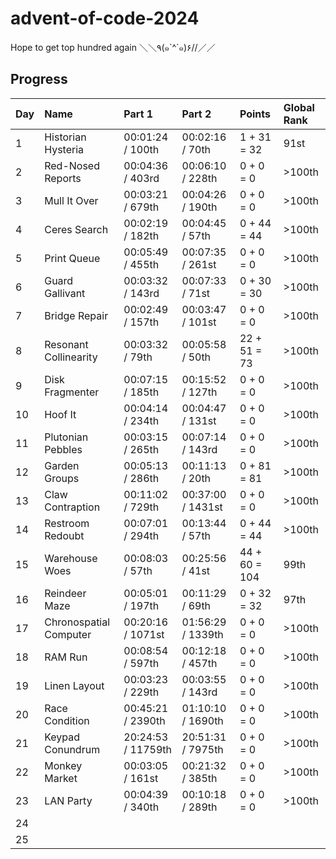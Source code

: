 # advent-of-code-2024

Hope to get top hundred again ＼＼٩(๑`^´๑)۶//／／

## Progress

| Day | Name                   | Part 1             | Part 2            | Points        | Global Rank |
| --- | :--------------------- | :----------------- | :---------------- | :------------ | :---------- |
| 1   | Historian Hysteria     | 00:01:24 / 100th   | 00:02:16 / 70th   | 1 + 31 = 32   | 91st        |
| 2   | Red-Nosed Reports      | 00:04:36 / 403rd   | 00:06:10 / 228th  | 0 + 0 = 0     | >100th      |
| 3   | Mull It Over           | 00:03:21 / 679th   | 00:04:26 / 190th  | 0 + 0 = 0     | >100th      |
| 4   | Ceres Search           | 00:02:19 / 182th   | 00:04:45 / 57th   | 0 + 44 = 44   | >100th      |
| 5   | Print Queue            | 00:05:49 / 455th   | 00:07:35 / 261st  | 0 + 0 = 0     | >100th      |
| 6   | Guard Gallivant        | 00:03:32 / 143rd   | 00:07:33 / 71st   | 0 + 30 = 30   | >100th      |
| 7   | Bridge Repair          | 00:02:49 / 157th   | 00:03:47 / 101st  | 0 + 0 = 0     | >100th      |
| 8   | Resonant Collinearity  | 00:03:32 / 79th    | 00:05:58 / 50th   | 22 + 51 = 73  | >100th      |
| 9   | Disk Fragmenter        | 00:07:15 / 185th   | 00:15:52 / 127th  | 0 + 0 = 0     | >100th      |
| 10  | Hoof It                | 00:04:14 / 234th   | 00:04:47 / 131st  | 0 + 0 = 0     | >100th      |
| 11  | Plutonian Pebbles      | 00:03:15 / 265th   | 00:07:14 / 143rd  | 0 + 0 = 0     | >100th      |
| 12  | Garden Groups          | 00:05:13 / 286th   | 00:11:13 / 20th   | 0 + 81 = 81   | >100th      |
| 13  | Claw Contraption       | 00:11:02 / 729th   | 00:37:00 / 1431st | 0 + 0 = 0     | >100th      |
| 14  | Restroom Redoubt       | 00:07:01 / 294th   | 00:13:44 / 57th   | 0 + 44 = 44   | >100th      |
| 15  | Warehouse Woes         | 00:08:03 / 57th    | 00:25:56 / 41st   | 44 + 60 = 104 | 99th        |
| 16  | Reindeer Maze          | 00:05:01 / 197th   | 00:11:29 / 69th   | 0 + 32 = 32   | 97th        |
| 17  | Chronospatial Computer | 00:20:16 / 1071st  | 01:56:29 / 1339th | 0 + 0 = 0     | >100th      |
| 18  | RAM Run                | 00:08:54 / 597th   | 00:12:18 / 457th  | 0 + 0 = 0     | >100th      |
| 19  | Linen Layout           | 00:03:23 / 229th   | 00:03:55 / 143rd  | 0 + 0 = 0     | >100th      |
| 20  | Race Condition         | 00:45:21 / 2390th  | 01:10:10 / 1690th | 0 + 0 = 0     | >100th      |
| 21  | Keypad Conundrum       | 20:24:53 / 11759th | 20:51:31 / 7975th | 0 + 0 = 0     | >100th      |
| 22  | Monkey Market          | 00:03:05 / 161st   | 00:21:32 / 385th  | 0 + 0 = 0     | >100th      |
| 23  | LAN Party              | 00:04:39 / 340th   | 00:10:18 / 289th  | 0 + 0 = 0     | >100th      |
| 24  |                        |                    |                   |               |             |
| 25  |                        |                    |                   |               |             |
